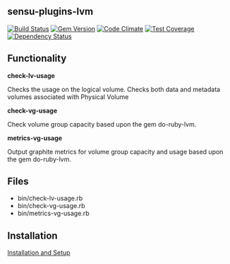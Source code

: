## sensu-plugins-lvm

[![Build Status](https://travis-ci.org/sensu-plugins/sensu-plugins-lvm.svg?branch=master)](https://travis-ci.org/sensu-plugins/sensu-plugins-lvm)
[![Gem Version](https://badge.fury.io/rb/sensu-plugins-lvm.svg)](http://badge.fury.io/rb/sensu-plugins-lvm)
[![Code Climate](https://codeclimate.com/github/sensu-plugins/sensu-plugins-lvm/badges/gpa.svg)](https://codeclimate.com/github/sensu-plugins/sensu-plugins-lvm)
[![Test Coverage](https://codeclimate.com/github/sensu-plugins/sensu-plugins-lvm/badges/coverage.svg)](https://codeclimate.com/github/sensu-plugins/sensu-plugins-lvm)
[![Dependency Status](https://gemnasium.com/sensu-plugins/sensu-plugins-lvm.svg)](https://gemnasium.com/sensu-plugins/sensu-plugins-lvm)

## Functionality

**check-lv-usage**

Checks the usage on the logical volume.  Checks both data and metadata volumes associated with Physical Volume

**check-vg-usage**

Check volume group capacity based upon the gem do-ruby-lvm.

**metrics-vg-usage**

Output graphite metrics for volume group capacity and usage based upon the gem do-ruby-lvm.


## Files
 * bin/check-lv-usage.rb
 * bin/check-vg-usage.rb
 * bin/metrics-vg-usage.rb

## Installation

[Installation and Setup](http://sensu-plugins.io/docs/installation_instructions.html)
